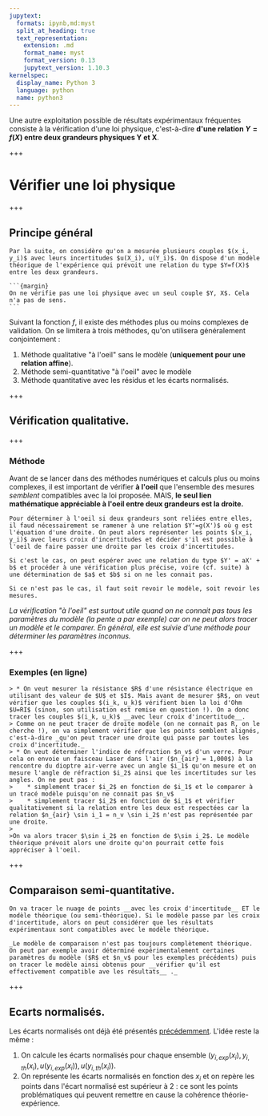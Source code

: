 ```yaml
---
jupytext:
  formats: ipynb,md:myst
  split_at_heading: true
  text_representation:
    extension: .md
    format_name: myst
    format_version: 0.13
    jupytext_version: 1.10.3
kernelspec:
  display_name: Python 3
  language: python
  name: python3
---
```


Une autre exploitation possible de résultats expérimentaux fréquentes consiste à la vérification d'une loi physique, c'est-à-dire __d'une relation $Y=f(X)$ entre deux grandeurs physiques Y et X__.

+++

# Vérifier une loi physique

+++

## Principe général

````{note}
Par la suite, on considère qu'on a mesurée plusieurs couples $(x_i, y_i)$ avec leurs incertitudes $u(X_i), u(Y_i)$. On dispose d'un modèle théorique de l'expérience qui prévoit une relation du type $Y=f(X)$ entre les deux grandeurs.

```{margin}
On ne vérifie pas une loi physique avec un seul couple $Y, X$. Cela n'a pas de sens.
```
````

Suivant la fonction $f$, il existe des méthodes plus ou moins complexes de validation. On se limitera à trois méthodes, qu'on utilisera généralement conjointement :
1. Méthode qualitative "à l'oeil" sans le modèle (__uniquement pour une relation affine__).
2. Méthode semi-quantitative "à l'oeil" avec le modèle
3. Méthode quantitative avec les résidus et les écarts normalisés.

+++

## Vérification qualitative.

+++

### Méthode

Avant de se lancer dans des méthodes numériques et calculs plus ou moins complexes, il est important de vérifier __à l'oeil__ que l'ensemble des mesures _semblent_ compatibles avec la loi proposée. MAIS, __le seul lien mathématique appréciable à l'oeil entre deux grandeurs est la droite.__

```{important}
Pour déterminer à l'oeil si deux grandeurs sont reliées entre elles, il faud nécessairement se ramener à une relation $Y'=g(X')$ où g est l'équation d'une droite. On peut alors représenter les points $(x_i, y_i)$ avec leurs croix d'incertitudes et décider s'il est possible à l'oeil de faire passer une droite par les croix d'incertitudes.

Si c'est le cas, on peut espérer avec une relation du type $Y' = aX' + b$ et procéder à une vérification plus précise, voire (cf. suite) à une détermination de $a$ et $b$ si on ne les connait pas.

Si ce n'est pas le cas, il faut soit revoir le modèle, soit revoir les mesures.
```

_La vérification "à l'oeil" est surtout utile quand on ne connait pas tous les paramètres du modèle (la pente a par exemple) car on ne peut alors tracer un modèle et le comparer. En général, elle est suivie d'une méthode pour déterminer les paramètres inconnus._

+++

### Exemples (en ligne)

````{topic} Exemples
> * On veut mesurer la résistance $R$ d'une résistance électrique en utilisant des valeur de $U$ et $I$. Mais avant de mesurer $R$, on veut vérifier que les couples $(i_k, u_k)$ vérifient bien la loi d'Ohm $U=RI$ (sinon, son utilisation est remise en question !). On a donc tracer les couples $(i_k, u_k)$ __avec leur croix d'incertitude__.  
> Comme on ne peut tracer de droite modèle (on ne connait pas R, on le cherche !), on va simplement vérifier que les points semblent alignés, c'est-à-dire _qu'on peut tracer une droite qui passe par toutes les croix d'incertitude._
> * On veut déterminer l'indice de réfraction $n_v$ d'un verre. Pour cela on envoie un faisceau Laser dans l'air ($n_{air} = 1,000$) à la rencontre du dioptre air-verre avec un angle $i_1$ qu'on mesure et on mesure l'angle de réfraction $i_2$ ainsi que les incertitudes sur les angles. On ne peut pas :
>    * simplement tracer $i_2$ en fonction de $i_1$ et le comparer à un tracé modèle puisqu'on ne connait pas $n_v$
>    * simplement tracer $i_2$ en fonction de $i_1$ et vérifier qualitativement si la relation entre les deux est respectées car la relation $n_{air} \sin i_1 = n_v \sin i_2$ n'est pas représentée par une droite.
>
>On va alors tracer $\sin i_2$ en fonction de $\sin i_2$. Le modèle théorique prévoit alors une droite qu'on pourrait cette fois appréciser à l'oeil.
````

+++

## Comparaison semi-quantitative.

```{important}
On va tracer le nuage de points __avec les croix d'incertitude__ ET le modèle théorique (ou semi-théorique). Si le modèle passe par les croix d'incertitude, alors on peut considérer que les résultats expérimentaux sont compatibles avec le modèle théorique.
```

````{margin}
_Le modèle de comparaison n'est pas toujours complètement théorique. On peut par exemple avoir déterminé expérimentalement certaines paramètres du modèle ($R$ et $n_v$ pour les exemples précédents) puis on tracer le modèle ainsi obtenus pour __vérifier qu'il est effectivement compatible ave les résultats__ ._
````

+++

## Ecarts normalisés.
Les écarts normalisés ont déjà été présentés [précédemment](comparaison.ipynb). L'idée reste la même :
1. On calcule les écarts normalisés pour chaque ensemble $(y_{i, exp}(x_i), y_{i, th}(x_i), u(y_{i, exp}(x_i)), u(y_{i, th}(x_i))$.
2. On représente les écarts normalisés en fonction des $x_i$ et on repère les points dans l'écart normalisé est supérieur à 2 : ce sont les points problématiques qui peuvent remettre en cause la cohérence théorie-expérience.